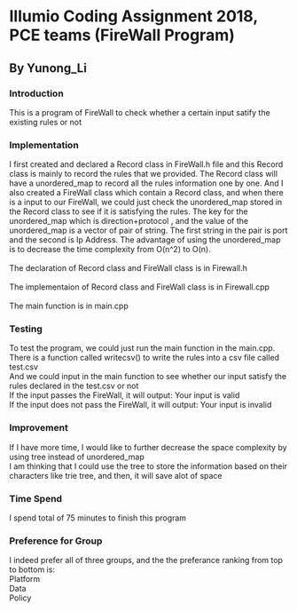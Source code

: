 # Illumio Coding Assignment 2018, PCE teams (FireWall Program)

## By Yunong_Li

### Introduction

This is a program of FireWall to check whether a certain input satify the existing rules or not

### Implementation

I first created and declared a Record class in FireWall.h file and this Record class is mainly to record the rules that we provided. 
The Record class will have a unordered_map to record all the rules information one by one.
And I also created a FireWall class which contain a Record class, and when there is a input to our FireWall, we could just check the
unordered_map stored in the Record class to see if it is satisfying the rules. The key for the unordered_map which is direction+protocol
, and the value of the unordered_map is a vector of pair of string. The first string in the pair is port and the second is Ip Address. 
The advantage of using the unordered_map is to decrease the time complexity from O(n^2) to O(n). <br/><br/>
The declaration of Record class and FireWall class is in Firewall.h<br/><br/>
The implementaion of Record class and FireWall class is in Firewall.cpp<br/><br/>
The main function is in main.cpp

### Testing
To test the program, we could just run the main function in the main.cpp. <br/>
There is a function called writecsv() to write the rules into a csv file called test.csv<br/>
And we could input in the main function to see whether our input satisfy the rules declared in the test.csv or not<br/>
If the input passes the FireWall, it will output: Your input is valid<br/>
If the input does not pass the FireWall, it will output: Your input is invalid<br/>

### Improvement

If I have more time, I would like to further decrease the space complexity by using tree instead of unordered_map<br/>
I am thinking that I could use the tree to store the information based on their characters like trie tree, and then, it will save alot of space

### Time Spend
I spend total of 75 minutes to finish this program

### Preference for Group
I indeed prefer all of three groups, and the the preferance ranking from top to bottom is: <br/>
Platform<br/>
Data<br/>
Policy<br/>

